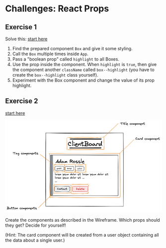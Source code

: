 # Challenges: React Props

## Exercise 1

Solve this:
[start here](https://codesandbox.io/s/react-props-exercise-box-start-ekp84d)

1. Find the prepared component `Box` and give it some styling.
2. Call the `Box` multiple times inside `App`.
3. Pass a "boolean prop" called `highlight` to all Boxes.
4. Use the prop inside the component. When `highlight` is `true`, then give the component another `className` called `box--highlight` (you have to create the `box--highlight` class yourself).
5. Experiment with the Box component and change the value of its prop highlight.

## Exercise 2

[start here](https://codesandbox.io/s/react-props-exercise-start-n5t0e2)

![](./assets/react-props-exercise.png)

Create the components as described in the Wireframe. Which props should they get? Decide for yourself!

(Hint: The card component will be created from a user object containing all the data about a single user.)
